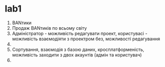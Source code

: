 # lab1
1. BANтики
2. Продаж BANтиків по всьому світу
3. Адміністратор - можливість редагувати проект, користувасі - можливість взаємодіяти з проектром без, можливості редагування
4.
5. Сортування, взаємодія з базою даних, кросплатформеність, можливість заходити з двох акаунтів (адмін та користувач)
6. 
